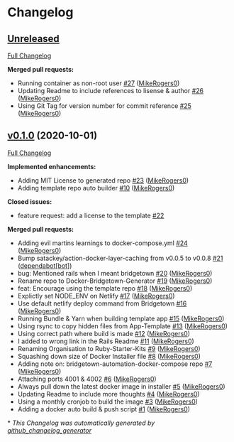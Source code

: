 # Changelog

## [Unreleased](https://github.com/Ruby-Starter-Kits/Docker-Bridgetown-Generator/tree/HEAD)

[Full Changelog](https://github.com/Ruby-Starter-Kits/Docker-Bridgetown-Generator/compare/v0.1.0...HEAD)

**Merged pull requests:**

- Running container as non-root user [\#27](https://github.com/Ruby-Starter-Kits/Docker-Bridgetown-Generator/pull/27) ([MikeRogers0](https://github.com/MikeRogers0))
- Updating Readme to include references to lisense & author [\#26](https://github.com/Ruby-Starter-Kits/Docker-Bridgetown-Generator/pull/26) ([MikeRogers0](https://github.com/MikeRogers0))
- Using Git Tag for version number for commit reference [\#25](https://github.com/Ruby-Starter-Kits/Docker-Bridgetown-Generator/pull/25) ([MikeRogers0](https://github.com/MikeRogers0))

## [v0.1.0](https://github.com/Ruby-Starter-Kits/Docker-Bridgetown-Generator/tree/v0.1.0) (2020-10-01)

[Full Changelog](https://github.com/Ruby-Starter-Kits/Docker-Bridgetown-Generator/compare/0c2b7a5b45cdab5d57d8f2ede0343ab3212d9964...v0.1.0)

**Implemented enhancements:**

- Adding MIT License to generated repo [\#23](https://github.com/Ruby-Starter-Kits/Docker-Bridgetown-Generator/pull/23) ([MikeRogers0](https://github.com/MikeRogers0))
- Adding template repo auto builder [\#10](https://github.com/Ruby-Starter-Kits/Docker-Bridgetown-Generator/pull/10) ([MikeRogers0](https://github.com/MikeRogers0))

**Closed issues:**

- feature request: add a license to the template [\#22](https://github.com/Ruby-Starter-Kits/Docker-Bridgetown-Generator/issues/22)

**Merged pull requests:**

- Adding evil martins learnings to docker-compose.yml [\#24](https://github.com/Ruby-Starter-Kits/Docker-Bridgetown-Generator/pull/24) ([MikeRogers0](https://github.com/MikeRogers0))
- Bump satackey/action-docker-layer-caching from v0.0.5 to v0.0.8 [\#21](https://github.com/Ruby-Starter-Kits/Docker-Bridgetown-Generator/pull/21) ([dependabot[bot]](https://github.com/apps/dependabot))
- bug: Mentioned rails when I meant bridgetown [\#20](https://github.com/Ruby-Starter-Kits/Docker-Bridgetown-Generator/pull/20) ([MikeRogers0](https://github.com/MikeRogers0))
- Rename repo to Docker-Bridgetown-Generator [\#19](https://github.com/Ruby-Starter-Kits/Docker-Bridgetown-Generator/pull/19) ([MikeRogers0](https://github.com/MikeRogers0))
- feat: Encourage using the template repo [\#18](https://github.com/Ruby-Starter-Kits/Docker-Bridgetown-Generator/pull/18) ([MikeRogers0](https://github.com/MikeRogers0))
- Explictly set NODE\_ENV on Netlify [\#17](https://github.com/Ruby-Starter-Kits/Docker-Bridgetown-Generator/pull/17) ([MikeRogers0](https://github.com/MikeRogers0))
- Use default netlify deploy command from Bridgetown [\#16](https://github.com/Ruby-Starter-Kits/Docker-Bridgetown-Generator/pull/16) ([MikeRogers0](https://github.com/MikeRogers0))
- Running Bundle & Yarn when building template app [\#15](https://github.com/Ruby-Starter-Kits/Docker-Bridgetown-Generator/pull/15) ([MikeRogers0](https://github.com/MikeRogers0))
- Using rsync to copy hidden files from App-Template [\#13](https://github.com/Ruby-Starter-Kits/Docker-Bridgetown-Generator/pull/13) ([MikeRogers0](https://github.com/MikeRogers0))
- Using correct path where build is made [\#12](https://github.com/Ruby-Starter-Kits/Docker-Bridgetown-Generator/pull/12) ([MikeRogers0](https://github.com/MikeRogers0))
- I added to wrong link in the Rails Readme [\#11](https://github.com/Ruby-Starter-Kits/Docker-Bridgetown-Generator/pull/11) ([MikeRogers0](https://github.com/MikeRogers0))
- Renaming Organisation to Ruby-Starter-Kits [\#9](https://github.com/Ruby-Starter-Kits/Docker-Bridgetown-Generator/pull/9) ([MikeRogers0](https://github.com/MikeRogers0))
- Squashing down size of Docker Installer file [\#8](https://github.com/Ruby-Starter-Kits/Docker-Bridgetown-Generator/pull/8) ([MikeRogers0](https://github.com/MikeRogers0))
- Adding note on: bridgetown-automation-docker-compose repo [\#7](https://github.com/Ruby-Starter-Kits/Docker-Bridgetown-Generator/pull/7) ([MikeRogers0](https://github.com/MikeRogers0))
- Attaching ports 4001 & 4002 [\#6](https://github.com/Ruby-Starter-Kits/Docker-Bridgetown-Generator/pull/6) ([MikeRogers0](https://github.com/MikeRogers0))
- Always pull down the latest docker image in installer [\#5](https://github.com/Ruby-Starter-Kits/Docker-Bridgetown-Generator/pull/5) ([MikeRogers0](https://github.com/MikeRogers0))
- Updating Readme to include more thoughts [\#4](https://github.com/Ruby-Starter-Kits/Docker-Bridgetown-Generator/pull/4) ([MikeRogers0](https://github.com/MikeRogers0))
- Using a monthly cronjob to build the image [\#3](https://github.com/Ruby-Starter-Kits/Docker-Bridgetown-Generator/pull/3) ([MikeRogers0](https://github.com/MikeRogers0))
- Adding a docker auto build & push script [\#1](https://github.com/Ruby-Starter-Kits/Docker-Bridgetown-Generator/pull/1) ([MikeRogers0](https://github.com/MikeRogers0))



\* *This Changelog was automatically generated by [github_changelog_generator](https://github.com/github-changelog-generator/github-changelog-generator)*
